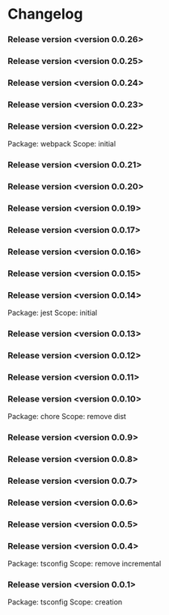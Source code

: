 # Changelog

### Release version <version 0.0.26>

### Release version <version 0.0.25>

### Release version <version 0.0.24>

### Release version <version 0.0.23>

### Release version <version 0.0.22>
Package: webpack 
Scope: initial

### Release version <version 0.0.21>

### Release version <version 0.0.20>

### Release version <version 0.0.19>

### Release version <version 0.0.17>

### Release version <version 0.0.16>

### Release version <version 0.0.15>

### Release version <version 0.0.14>
Package: jest 
Scope: initial

### Release version <version 0.0.13>

### Release version <version 0.0.12>

### Release version <version 0.0.11>

### Release version <version 0.0.10>

Package: chore
Scope: remove dist

### Release version <version 0.0.9>

### Release version <version 0.0.8>

### Release version <version 0.0.7>

### Release version <version 0.0.6>

### Release version <version 0.0.5>

### Release version <version 0.0.4>

Package: tsconfig
Scope: remove incremental

### Release version <version 0.0.1>

Package: tsconfig
Scope: creation
